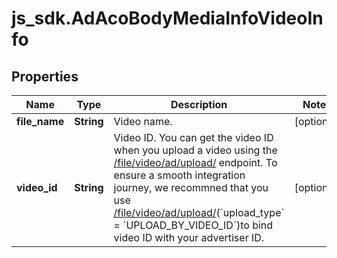 # js_sdk.AdAcoBodyMediaInfoVideoInfo

## Properties
Name | Type | Description | Notes
------------ | ------------- | ------------- | -------------
**file_name** | **String** | Video name. | [optional] 
**video_id** | **String** | Video ID. You can get the video ID when you upload a video using the [/file/video/ad/upload/](https://ads.tiktok.com/marketing_api/docs?id&#x3D;1737587322856449) endpoint. To ensure a smooth integration journey, we recommned that you use [/file/video/ad/upload/](https://ads.tiktok.com/marketing_api/docs?id&#x3D;1737587322856449)(&#x60;upload_type&#x60; &#x3D; &#x60;UPLOAD_BY_VIDEO_ID&#x60;)to bind video ID with your advertiser ID. | [optional] 
